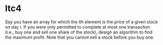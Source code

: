 # ltc4
Say you have an array for which the ith element is the price of a given stock on day i.  If you were only permitted to complete at most one transaction (i.e., buy one and sell one share of the stock), design an algorithm to find the maximum profit.  Note that you cannot sell a stock before you buy one.
